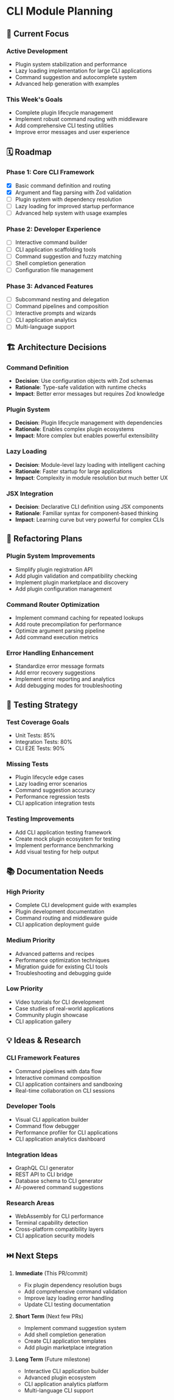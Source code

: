 # CLI Module Planning

## 🎯 Current Focus

### Active Development
- Plugin system stabilization and performance
- Lazy loading implementation for large CLI applications
- Command suggestion and autocomplete system
- Advanced help generation with examples

### This Week's Goals
- Complete plugin lifecycle management
- Implement robust command routing with middleware
- Add comprehensive CLI testing utilities
- Improve error messages and user experience

## 🗓️ Roadmap

### Phase 1: Core CLI Framework
- [x] Basic command definition and routing
- [x] Argument and flag parsing with Zod validation
- [ ] Plugin system with dependency resolution
- [ ] Lazy loading for improved startup performance
- [ ] Advanced help system with usage examples

### Phase 2: Developer Experience
- [ ] Interactive command builder
- [ ] CLI application scaffolding tools
- [ ] Command suggestion and fuzzy matching
- [ ] Shell completion generation
- [ ] Configuration file management

### Phase 3: Advanced Features
- [ ] Subcommand nesting and delegation
- [ ] Command pipelines and composition
- [ ] Interactive prompts and wizards
- [ ] CLI application analytics
- [ ] Multi-language support

## 🏗️ Architecture Decisions

### Command Definition
- **Decision**: Use configuration objects with Zod schemas
- **Rationale**: Type-safe validation with runtime checks
- **Impact**: Better error messages but requires Zod knowledge

### Plugin System
- **Decision**: Plugin lifecycle management with dependencies
- **Rationale**: Enables complex plugin ecosystems
- **Impact**: More complex but enables powerful extensibility

### Lazy Loading
- **Decision**: Module-level lazy loading with intelligent caching
- **Rationale**: Faster startup for large applications
- **Impact**: Complexity in module resolution but much better UX

### JSX Integration
- **Decision**: Declarative CLI definition using JSX components
- **Rationale**: Familiar syntax for component-based thinking
- **Impact**: Learning curve but very powerful for complex CLIs

## 🔄 Refactoring Plans

### Plugin System Improvements
- Simplify plugin registration API
- Add plugin validation and compatibility checking
- Implement plugin marketplace and discovery
- Add plugin configuration management

### Command Router Optimization
- Implement command caching for repeated lookups
- Add route precompilation for performance
- Optimize argument parsing pipeline
- Add command execution metrics

### Error Handling Enhancement
- Standardize error message formats
- Add error recovery suggestions
- Implement error reporting and analytics
- Add debugging modes for troubleshooting

## 🧪 Testing Strategy

### Test Coverage Goals
- Unit Tests: 85%
- Integration Tests: 80%
- CLI E2E Tests: 90%

### Missing Tests
- Plugin lifecycle edge cases
- Lazy loading error scenarios
- Command suggestion accuracy
- Performance regression tests
- CLI application integration tests

### Testing Improvements
- Add CLI application testing framework
- Create mock plugin ecosystem for testing
- Implement performance benchmarking
- Add visual testing for help output

## 📚 Documentation Needs

### High Priority
- Complete CLI development guide with examples
- Plugin development documentation
- Command routing and middleware guide
- CLI application deployment guide

### Medium Priority
- Advanced patterns and recipes
- Performance optimization techniques
- Migration guide for existing CLI tools
- Troubleshooting and debugging guide

### Low Priority
- Video tutorials for CLI development
- Case studies of real-world applications
- Community plugin showcase
- CLI application gallery

## 💡 Ideas & Research

### CLI Framework Features
- Command pipelines with data flow
- Interactive command composition
- CLI application containers and sandboxing
- Real-time collaboration on CLI sessions

### Developer Tools
- Visual CLI application builder
- Command flow debugger
- Performance profiler for CLI applications
- CLI application analytics dashboard

### Integration Ideas
- GraphQL CLI generator
- REST API to CLI bridge
- Database schema to CLI generator
- AI-powered command suggestions

### Research Areas
- WebAssembly for CLI performance
- Terminal capability detection
- Cross-platform compatibility layers
- CLI application security models

## ⏭️ Next Steps

1. **Immediate** (This PR/commit)
   - Fix plugin dependency resolution bugs
   - Add comprehensive command validation
   - Improve lazy loading error handling
   - Update CLI testing documentation

2. **Short Term** (Next few PRs)
   - Implement command suggestion system
   - Add shell completion generation
   - Create CLI application templates
   - Add plugin marketplace integration

3. **Long Term** (Future milestone)
   - Interactive CLI application builder
   - Advanced plugin ecosystem
   - CLI application analytics platform
   - Multi-language CLI support